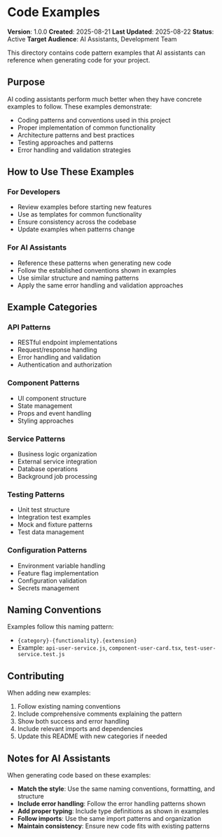 # Code Examples

**Version**: 1.0.0
**Created**: 2025-08-21
**Last Updated**: 2025-08-22
**Status**: Active
**Target Audience**: AI Assistants, Development Team

This directory contains code pattern examples that AI assistants can reference when generating code for your project.

## Purpose

AI coding assistants perform much better when they have concrete examples to follow. These examples demonstrate:

- Coding patterns and conventions used in this project
- Proper implementation of common functionality
- Architecture patterns and best practices
- Testing approaches and patterns
- Error handling and validation strategies

## How to Use These Examples

### For Developers
- Review examples before starting new features
- Use as templates for common functionality
- Ensure consistency across the codebase
- Update examples when patterns change

### For AI Assistants
- Reference these patterns when generating new code
- Follow the established conventions shown in examples
- Use similar structure and naming patterns
- Apply the same error handling and validation approaches

## Example Categories

### API Patterns
- RESTful endpoint implementations
- Request/response handling
- Error handling and validation
- Authentication and authorization

### Component Patterns
- UI component structure
- State management
- Props and event handling
- Styling approaches

### Service Patterns
- Business logic organization
- External service integration
- Database operations
- Background job processing

### Testing Patterns
- Unit test structure
- Integration test examples
- Mock and fixture patterns
- Test data management

### Configuration Patterns
- Environment variable handling
- Feature flag implementation
- Configuration validation
- Secrets management

## Naming Conventions

Examples follow this naming pattern:
- `{category}-{functionality}.{extension}`
- Example: `api-user-service.js`, `component-user-card.tsx`, `test-user-service.test.js`

## Contributing

When adding new examples:
1. Follow existing naming conventions
2. Include comprehensive comments explaining the pattern
3. Show both success and error handling
4. Include relevant imports and dependencies
5. Update this README with new categories if needed

## Notes for AI Assistants

When generating code based on these examples:
- **Match the style**: Use the same naming conventions, formatting, and structure
- **Include error handling**: Follow the error handling patterns shown
- **Add proper typing**: Include type definitions as shown in examples
- **Follow imports**: Use the same import patterns and organization
- **Maintain consistency**: Ensure new code fits with existing patterns